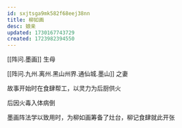 ```yaml
---
id: sxjtsga9mk582f68eej38nn
title: 柳如画
desc: 娘亲
updated: 1730167743729
created: 1723982394550
---
```


[[阵问.墨画]] 生母

[[阵问.九州.离州.黑山州界.通仙城.墨山]] 之妻

故事开始时在食肆帮工，以灵力为后厨供火

后因火毒入体病倒

墨画阵法学以致用时，为柳如画筹备了灶台，柳记食肆就此开张
